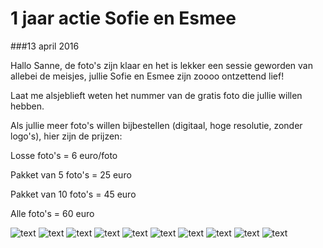1 jaar actie Sofie en Esmee
===========================

###13 april 2016

Hallo Sanne, de foto's zijn klaar en het is lekker een sessie geworden van allebei de meisjes, jullie Sofie en Esmee zijn zoooo ontzettend lief! 

Laat me alsjeblieft weten het nummer van de gratis foto die jullie willen hebben.

Als jullie meer foto's willen bijbestellen (digitaal, hoge resolutie, zonder logo's), hier zijn de prijzen:

Losse foto's = 6 euro/foto

Pakket van 5 foto's = 25 euro

Pakket van 10 foto's = 45 euro

Alle foto's = 60 euro

![text](/img/blog/1-jaar-actie-sofie-en-esmee/1.jpg)
![text](/img/blog/1-jaar-actie-sofie-en-esmee/2.jpg)
![text](/img/blog/1-jaar-actie-sofie-en-esmee/3.jpg)
![text](/img/blog/1-jaar-actie-sofie-en-esmee/4.jpg)
![text](/img/blog/1-jaar-actie-sofie-en-esmee/5.jpg)
![text](/img/blog/1-jaar-actie-sofie-en-esmee/6.jpg)
![text](/img/blog/1-jaar-actie-sofie-en-esmee/7.jpg)
![text](/img/blog/1-jaar-actie-sofie-en-esmee/8.jpg)
![text](/img/blog/1-jaar-actie-sofie-en-esmee/9.jpg)
![text](/img/blog/1-jaar-actie-sofie-en-esmee/10.jpg)
